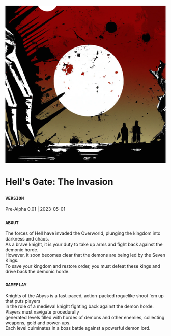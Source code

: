 ![icon](https://github.com/andrearcaina/Hells-Gate/blob/main/Images/header.png)

# Hell's Gate: The Invasion
### ```VERSION``` ###
Pre-Alpha 0.01 | 2023-05-01

### ```ABOUT``` ###
The forces of Hell have invaded the Overworld, plunging the kingdom into darkness and chaos.\
As a brave knight, it is your duty to take up arms and fight back against the demonic horde.\
However, it soon becomes clear that the demons are being led by the Seven Kings.\
To save your kingdom and restore order, you must defeat these kings and drive back the demonic horde.

### ```GAMEPLAY``` ###
Knights of the Abyss is a fast-paced, action-packed roguelike shoot 'em up that puts players\
in the role of a medieval knight fighting back against the demon horde. Players must navigate procedurally\
generated levels filled with hordes of demons and other enemies, collecting weapons, gold and power-ups.\
Each level culminates in a boss battle against a powerful demon lord.

